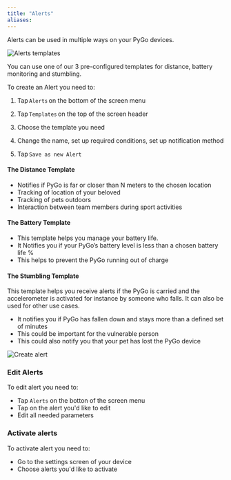 ```yaml
---
title: "Alerts"
aliases:
---
```


Alerts can be used in multiple ways on your PyGo devices.

![Alerts templates](/gitbook/assets/pylife/alerts/alert_templates.png)

You can use one of our 3 pre-configured templates for distance, battery monitoring and stumbling.

To create an Alert you need to:

1. Tap `Alerts` on the bottom of the screen menu

2. Tap `Templates` on the top of the screen header

3. Choose the template you need

4. Change the name, set up required conditions, set up notification method

5. Tap `Save as new Alert`

#### <b>The Distance Template</b> 

* Notifies if PyGo is far or closer than N meters to the chosen location 
* Tracking of location of your beloved
* Tracking of pets outdoors
* Interaction between team members during sport activities 

#### <b>The Battery Template</b>

* This template helps you manage your battery life. 
* It Notifies you if your PyGo’s battery level is less than a chosen battery life %
* This helps to prevent the PyGo running out of charge 


#### <b>The Stumbling Template</b> 

This template helps you receive alerts if the PyGo is carried and the accelerometer is activated for instance by someone who falls. It can also be used for other use cases.

* It notifies you if PyGo has fallen down and stays more than a defined set of minutes  
* This could be important for the vulnerable person
* This could also notify you that your pet has lost the PyGo device

![Create alert](/gitbook/assets/pylife/alerts/create_alert.png)

### Edit Alerts

To edit alert you need to:

* Tap `Alerts` on the botton of the screen menu
* Tap on the alert you'd like to edit
* Edit all needed parameters

### Activate alerts

To activate alert you need to:

* Go to the settings screen of your device
* Choose alerts you'd like to activate